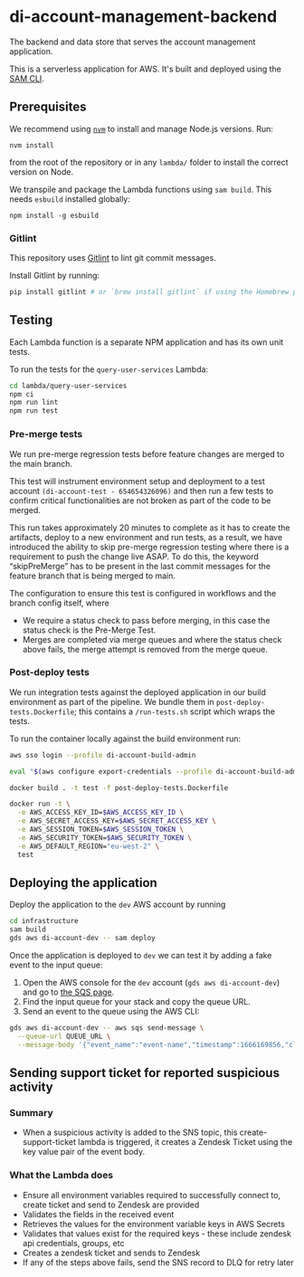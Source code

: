 # di-account-management-backend

The backend and data store that serves the account management application.

This is a serverless application for AWS. It's built and deployed using the [SAM CLI](https://aws.amazon.com/serverless/sam/).

## Prerequisites

We recommend using [`nvm`](https://github.com/nvm-sh/nvm) to install and manage Node.js versions. Run:

```
nvm install
```

from the root of the repository or in any `lambda/` folder to install the correct version on Node.

We transpile and package the Lambda functions using `sam build`. This needs `esbuild` installed globally:

```
npm install -g esbuild
```

### Gitlint

This repository uses [Gitlint](https://jorisroovers.com/gitlint/latest/) to lint git commit messages.

Install Gitlint by running:

```bash
pip install gitlint # or `brew install gitlint` if using the Homebrew package manager
```

## Testing

Each Lambda function is a separate NPM application and has its own unit tests.

To run the tests for the `query-user-services` Lambda:

```bash
cd lambda/query-user-services
npm ci
npm run lint
npm run test
```

### Pre-merge tests

We run pre-merge regression tests before feature changes are merged to the main branch.

This test will instrument environment setup and deployment to a test account `(di-account-test - 654654326096)` and
then run a few tests to confirm critical functionalities are not broken as part of the code to be merged.

This run takes approximately 20 minutes to complete as it has to create the artifacts,
deploy to a new environment and run tests, as a result, we have introduced the ability to
skip pre-merge regression testing where there is a requirement to push the change live ASAP.
To do this, the keyword “skipPreMerge” has to be present in the last commit messages for the feature branch
that is being merged to main.

The configuration to ensure this test is configured in workflows and the branch config itself, where

- We require a status check to pass before merging, in this case the status check is the Pre-Merge Test.
- Merges are completed via merge queues and where the status check above fails, the merge attempt is removed from the merge queue.

### Post-deploy tests

We run integration tests against the deployed application in our build environment as part of the pipeline.
We bundle them in `post-deploy-tests.Dockerfile`; this contains a `/run-tests.sh` script which wraps the tests.

To run the container locally against the build environment run:

```bash
aws sso login --profile di-account-build-admin

eval "$(aws configure export-credentials --profile di-account-build-admin --format env)"

docker build . -t test -f post-deploy-tests.Dockerfile

docker run -t \
  -e AWS_ACCESS_KEY_ID=$AWS_ACCESS_KEY_ID \
  -e AWS_SECRET_ACCESS_KEY=$AWS_SECRET_ACCESS_KEY \
  -e AWS_SESSION_TOKEN=$AWS_SESSION_TOKEN \
  -e AWS_SECURITY_TOKEN=$AWS_SECURITY_TOKEN \
  -e AWS_DEFAULT_REGION="eu-west-2" \
  test
```

## Deploying the application

Deploy the application to the `dev` AWS account by running

```bash
cd infrastructure
sam build
gds aws di-account-dev -- sam deploy
```

Once the application is deployed to `dev` we can test it by adding a fake event to the input queue:

1. Open the AWS console for the `dev` account (`gds aws di-account-dev`) and go to [the SQS page](https://eu-west-2.console.aws.amazon.com/sqs/v2/home?region=eu-west-2#/queues).
2. Find the input queue for your stack and copy the queue URL.
3. Send an event to the queue using the AWS CLI:

```bash
gds aws di-account-dev -- aws sqs send-message \
  --queue-url QUEUE_URL \
  --message-body '{"event_name":"event-name","timestamp":1666169856,"client_id":"client-id","user":{"user_id":"user_id"}}'
```

## Sending support ticket for reported suspicious activity

### Summary

- When a suspicious activity is added to the SNS topic, this create-support-ticket lambda is triggered, it creates a Zendesk Ticket using the key value pair of the event body.

### What the Lambda does

- Ensure all environment variables required to successfully connect to, create ticket and send to Zendesk are provided
- Validates the fields in the received event
- Retrieves the values for the environment variable keys in AWS Secrets
- Validates that values exist for the required keys - these include zendesk api credentials, groups, etc
- Creates a zendesk ticket and sends to Zendesk
- If any of the steps above fails, send the SNS record to DLQ for retry later
